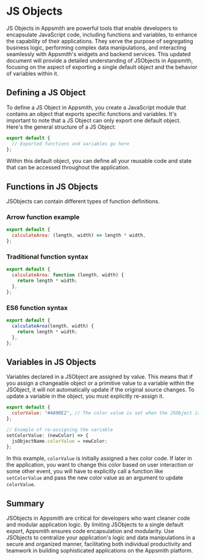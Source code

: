 # JS Objects

JS Objects in Appsmith are powerful tools that enable developers to encapsulate JavaScript code, including functions and variables, to enhance the capability of their applications. They serve the purpose of segregating business logic, performing complex data manipulations, and interacting seamlessly with Appsmith's widgets and backend services. This updated document will provide a detailed understanding of JSObjects in Appsmith, focusing on the aspect of exporting a single default object and the behavior of variables within it.

## Defining a JS Object

To define a JS Object in Appsmith, you create a JavaScript module that contains an object that exports specific functions and variables. It's important to note that a JS Object can only export one default object. Here's the general structure of a JS Object:

```javascript
export default {
  // Exported functions and variables go here
};
```

Within this default object, you can define all your reusable code and state that can be accessed throughout the application.

## Functions in JS Objects

JSObjects can contain different types of function definitions.

### Arrow function example

```javascript
export default {
  calculateArea: (length, width) => length * width,
};
```

### Traditional function syntax

```javascript
export default {
  calculateArea: function (length, width) {
    return length * width;
  },
};
```

### ES6 function syntax

```javascript
export default {
  calculateArea(length, width) {
    return length * width;
  },
};
```

## Variables in JS Objects

Variables declared in a JSObject are assigned by value. This means that if you assign a changeable object or a primitive value to a variable within the JSObject, it will not automatically update if the original source changes. To update a variable in the object, you must explicitly re-assign it.

```javascript
export default {
  colorValue: "#4A90E2", // The color value is set when the JSObject is defined
};

// Example of re-assigning the variable
setColorValue: (newColor) => {
  jsObjectName.colorValue = newColor;
};
```

In this example, `colorValue` is initially assigned a hex color code. If later in the application, you want to change this color based on user interaction or some other event, you will have to explicitly call a function like `setColorValue` and pass the new color value as an argument to update `colorValue`.

## Summary

JSObjects in Appsmith are critical for developers who want cleaner code and modular application logic. By limiting JSObjects to a single default export, Appsmith ensures code encapsulation and modularity. Use JSObjects to centralize your application's logic and data manipulations in a secure and organized manner, facilitating both individual productivity and teamwork in building sophisticated applications on the Appsmith platform.
